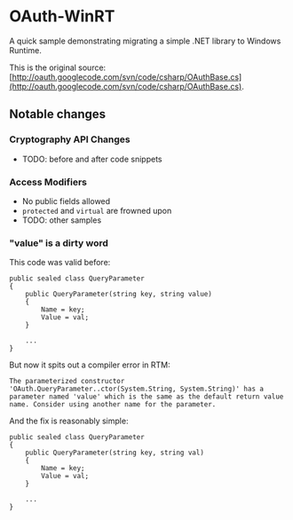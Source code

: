 # OAuth-WinRT

A quick sample demonstrating migrating a simple .NET library to Windows Runtime.

This is the original source: [http://oauth.googlecode.com/svn/code/csharp/OAuthBase.cs](http://oauth.googlecode.com/svn/code/csharp/OAuthBase.cs).

## Notable changes

### Cryptography API Changes

 - TODO: before and after code snippets
 
### Access Modifiers

 - No public fields allowed
 - `protected` and `virtual` are frowned upon
 - TODO: other samples

### "value" is a dirty word

This code was valid before:

    public sealed class QueryParameter
    {
        public QueryParameter(string key, string value)
        {
            Name = key;
            Value = val;
        }

        ...
    }

But now it spits out a compiler error in RTM:

    The parameterized constructor 'OAuth.QueryParameter..ctor(System.String, System.String)' has a parameter named 'value' which is the same as the default return value name. Consider using another name for the parameter.

And the fix is reasonably simple:

    public sealed class QueryParameter
    {
        public QueryParameter(string key, string val)
        {
            Name = key;
            Value = val;
        }

        ...
    }